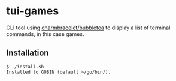 # tui-games

CLI tool using [charmbracelet/bubbletea](https://github.com/charmbracelet/bubbletea) to display a list of terminal commands, in this case games.

## Installation

```console
$ ./install.sh
Installed to GOBIN (default ~/go/bin/).
```
